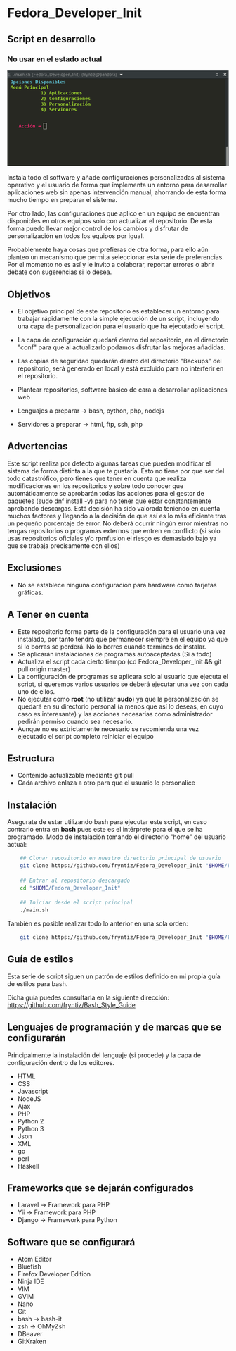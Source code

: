 # Fedora_Developer_Init
## Script en desarrollo
### No usar en el estado actual

![Previsualización Fedora_Developer_Init](/preview.png)

Instala todo el software y añade configuraciones personalizadas al sistema operativo y el usuario de forma que implementa un entorno para desarrollar aplicaciones web sin apenas intervención manual, ahorrando de esta forma mucho tiempo en preparar el sistema.

Por otro lado, las configuraciones que aplico en un equipo se encuentran disponibles en otros equipos solo con actualizar el repositorio. De esta forma puedo llevar mejor control de los cambios y disfrutar de personalización en todos los equipos por igual.

Probablemente haya cosas que prefieras de otra forma, para ello aún planteo un mecanismo que permita seleccionar esta serie de preferencias. Por el momento no es así y le invito a colaborar, reportar errores o abrir debate con sugerencias si lo desea.


## Objetivos
- El objetivo principal de este repositorio es establecer un entorno para trabajar rápidamente con la simple ejecución de un script, incluyendo una capa de personalización para el usuario que ha ejecutado el script.

- La capa de configuración quedará dentro del repositorio, en el directorio "conf" para que al actualizarlo podamos disfrutar las mejoras añadidas.

- Las copias de seguridad quedarán dentro del directorio "Backups" del repositorio, será generado en local y está excluido para no interferir en el repositorio.

- Plantear repositorios, software básico de cara a desarrollar aplicaciones web
- Lenguajes a preparar → bash, python, php, nodejs
- Servidores a preparar → html, ftp, ssh, php

## Advertencias
Este script realiza por defecto algunas tareas que pueden modificar el sistema de forma distinta a la que te gustaría. Esto no tiene por que ser del todo catastrófico, pero tienes que tener en cuenta que realiza modificaciones en los repositorios y sobre todo conocer que automáticamente se aprobarán todas las acciones para el gestor de paquetes (sudo dnf install -y) para no tener que estar constantemente aprobando descargas. Está decisión ha sido valorada teniendo en cuenta muchos factores y llegando a la decisión de que así es lo más eficiente tras un pequeño porcentaje de error. No deberá ocurrir ningún error mientras no tengas repositorios o programas externos que entren en conflicto (si solo usas repositorios oficiales y/o rpmfusion el riesgo es demasiado bajo ya que se trabaja precisamente con ellos)

## Exclusiones
- No se establece ninguna configuración para hardware como tarjetas gráficas.

## A Tener en cuenta
- Este repositorio forma parte de la configuración para el usuario una vez instalado, por tanto tendrá que permanecer siempre en el equipo ya que si lo borras se perderá. No lo borres cuando termines de instalar.
- Se aplicarán instalaciones de programas autoaceptadas (Si a todo)
- Actualiza el script cada cierto tiempo (cd Fedora_Developer_Init && git pull origin master)
- La configuración de programas se aplicara solo al usuario que ejecuta el script, si queremos varios usuarios se deberá ejecutar una vez con cada uno de ellos.
- No ejecutar como **root** (no utilizar **sudo**) ya que la personalización se quedará en su directorio personal (a menos que así lo deseas, en cuyo caso es interesante) y las acciones necesarias como administrador pedirán permiso  cuando sea necesario.
- Aunque no es extrictamente necesario se recomienda una vez ejecutado el script completo reiniciar el equipo

## Estructura
- Contenido actualizable mediante git pull
- Cada archivo enlaza a otro para que el usuario lo personalice

## Instalación
Asegurate de estar utilizando bash para ejecutar este script, en caso contrario entra en **bash** pues este es el intérprete para el que se ha programado.
Modo de instalación tomando el directorio "home" del usuario actual:
```bash
    ## Clonar repositorio en nuestro directorio principal de usuario
    git clone https://github.com/fryntiz/Fedora_Developer_Init "$HOME/Fedora_Developer_Init"

    ## Entrar al repositorio descargado
    cd "$HOME/Fedora_Developer_Init"

    ## Iniciar desde el script principal
    ./main.sh
```

También es posible realizar todo lo anterior en una sola orden:
```bash
    git clone https://github.com/fryntiz/Fedora_Developer_Init "$HOME/Fedora_Developer_Init" && cd "$HOME/Fedora_Developer_Init" && ./main.sh
```

## Guía de estilos
Esta serie de script siguen un patrón de estilos definido en mi propia guía de estilos para bash.

Dicha guía puedes consultarla en la siguiente dirección: https://github.com/fryntiz/Bash_Style_Guide

## Lenguajes de programación y de marcas que se configurarán
Principalmente la instalación del lenguaje (si procede) y la capa de configuración dentro de los editores.
- HTML
- CSS
- Javascript
- NodeJS
- Ajax
- PHP
- Python 2
- Python 3
- Json
- XML
- go
- perl
- Haskell

## Frameworks que se dejarán configurados
- Laravel → Framework para PHP
- Yii → Framework para PHP
- Django → Framework para Python

## Software que se configurará
- Atom Editor
- Bluefish
- Firefox Developer Edition
- Ninja IDE
- VIM
- GVIM
- Nano
- Git
- bash → bash-it
- zsh → OhMyZsh
- DBeaver
- GitKraken
